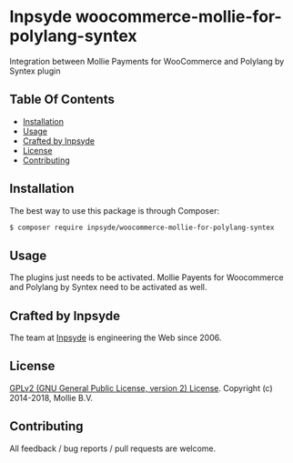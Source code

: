 # Inpsyde woocommerce-mollie-for-polylang-syntex

Integration between Mollie Payments for WooCommerce and Polylang by Syntex plugin

## Table Of Contents

* [Installation](#installation)
* [Usage](#usage)
* [Crafted by Inpsyde](#crafted-by-inpsyde)
* [License](#license)
* [Contributing](#contributing)

## Installation

The best way to use this package is through Composer:

```BASH
$ composer require inpsyde/woocommerce-mollie-for-polylang-syntex
```

## Usage

The plugins just needs to be activated. Mollie Payents for Woocommerce and Polylang by Syntex need to be activated as well.

## Crafted by Inpsyde

The team at [Inpsyde](https://inpsyde.com) is engineering the Web since 2006.

## License

[GPLv2 (GNU General Public License, version 2) License](http://www.gnu.org/licenses/gpl-2.0.html).
Copyright (c) 2014-2018, Mollie B.V.

## Contributing

All feedback / bug reports / pull requests are welcome.
